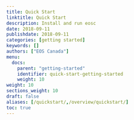 ```yaml
---
title: Quick Start
linktitle: Quick Start
description: Install and run eosc
date: 2018-09-11
publishdate: 2018-09-11
categories: [getting started]
keywords: []
authors: ["EOS Canada"]
menu:
  docs:
    parent: "getting-started"
    identifier: quick-start-getting-started
    weight: 10
weight: 10
sections_weight: 10
draft: false
aliases: [/quickstart/,/overview/quickstart/]
toc: true
---
```


